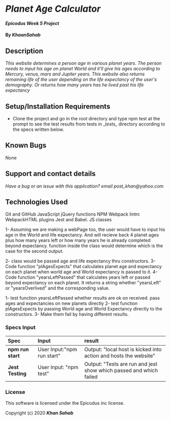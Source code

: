 # _Planet Age Calculator_

#### _Epicodus Week 5 Project_

#### By _**KhaanSahab**_

## Description

_This website determines a person age in various planet years. The person needs to input his age on planet World and it'll give his ages according to Mercury, venus, mars and Jupiter years. This website also returns remaining life of the user depending on the life expectancy of the user's demography. Or returns how many years has he lived past his life expectancy_


## Setup/Installation Requirements

* Clone the project and go in the root directory and type npm test at the prompt to see the test results from tests in \__tests\__ directory according to the specs written below.

## Known Bugs

None

## Support and contact details

_Have a bug or an issue with this application? email post_khan@yahoo.com_

## Technologies Used

Git and GitHub
JavaScript
jQuery
functions
NPM
Webpack
lintrc
WebpackHTML plugins
Jest and Babel.
JS classes



1- Assuming we are making a webPage too, the user would have to input his age in the World and life expectancy. And will recieve back 4 planet ages plus how many years left or how many years he is already completed beyond expectancy. function inside the class would determine which is the case for the second output.

2- class would be passed age and life expectancy thru constructors.
3- Code function "plAgesExpects" that calculates planet age and expectancy on each planet when world age and World expectancy is passed to it.
4- Code function "yearsLeftPassed" that calculates years left or passed beyond expectancy on each planet. It returns a string whether "yearsLeft" or "yearsOverlived" and the corresponding value.

1- test function yearsLeftPassed whether results are ok on received. pass ages and expectancies on new planets directly
2- test function plAgesExpects by passing World age and World Expectancy directly to the constructors.
3- Make them fail by having different results.



### Specs Input
| Spec | Input | result |
| :-------------  | :-----------------------------------------------------| :----------------------------------------|
| **npm run start**  | User Input:"npm run start" | Output: "local host is kicked into action and hosts the website" |
| **Jest Testing** | User Input: "npm test" | Output: "Tests are run and jest show which passed and which failed|


### License

This software is licensed under the Epicodus inc license.

Copyright (c) 2020 **_Khan Sahab_**